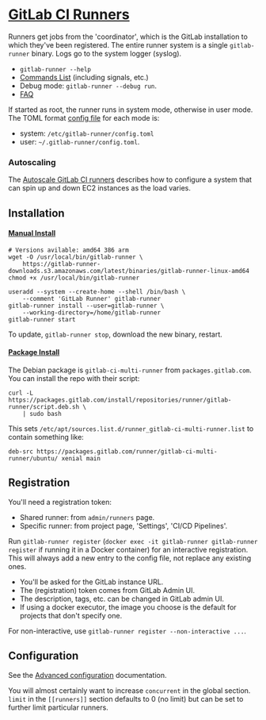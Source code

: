 [GitLab CI Runners]
===================

Runners get jobs from the 'coordinator', which is the GitLab
installation to which they've been registered. The entire runner
system is a single `gitlab-runner` binary. Logs go to the system
logger (syslog).

* `gitlab-runner --help`
* [Commands List][] (including signals, etc.)
* Debug mode: `gitlab-runner --debug run`.
* [FAQ][]

If started as root, the runner runs in system mode, otherwise in
user mode. The TOML format [config file] for each mode is:

* system: `/etc/gitlab-runner/config.toml`
* user:   `~/.gitlab-runner/config.toml`.


### Autoscaling

The [Autoscale GitLab CI runners][aws-autoscale] describes how to configure
a system that can spin up and down EC2 instances as the load varies.


Installation
------------

#### [Manual Install]

    # Versions avilable: amd64 386 arm
    wget -O /usr/local/bin/gitlab-runner \
        https://gitlab-runner-downloads.s3.amazonaws.com/latest/binaries/gitlab-runner-linux-amd64
    chmod +x /usr/local/bin/gitlab-runner

    useradd --system --create-home --shell /bin/bash \
        --comment 'GitLab Runner' gitlab-runner
    gitlab-runner install --user=gitlab-runner \
        --working-directory=/home/gitlab-runner
    gitlab-runner start

To update, `gitlab-runner stop`, download the new binary, restart.

#### [Package Install]

The Debian package is `gitlab-ci-multi-runner` from `packages.gitlab.com`.
You can install the repo with their script:

    curl -L https://packages.gitlab.com/install/repositories/runner/gitlab-runner/script.deb.sh \
        | sudo bash

This sets `/etc/apt/sources.list.d/runner_gitlab-ci-multi-runner.list`
to contain something like:

    deb-src https://packages.gitlab.com/runner/gitlab-ci-multi-runner/ubuntu/ xenial main


Registration
------------

You'll need a registration token:
* Shared runner: from `admin/runners` page.
* Specific runner: from project page, 'Settings', 'CI/CD Pipelines'.

Run `gitlab-runner register` (`docker exec -it gitlab-runner
gitlab-runner register` if running it in a Docker container) for an
interactive registration. This will always add a new entry to the
config file, not replace any existing ones.

* You'll be asked for the GitLab instance URL.
* The (registration) token comes from GitLab Admin UI.
* The description, tags, etc. can be changed in GitLab admin UI.
* If using a docker executor, the image you choose is the default for
  projects that don't specify one.

For non-interactive, use `gitlab-runner register --non-interactive ...`.


Configuration
-------------

See the [Advanced configuration][config file] documentation.

You will almost certainly want to increase `concurrent` in the global
section. `limit` in the `[[runners]]` section defaults to 0 (no limit)
but can be set to further limit particular runners.



[FAQ]: https://docs.gitlab.com/runner/faq/README.html
[GitLab CI Runners]: https://docs.gitlab.com/ee/ci/runners/README.html
[aws-autoscale]: https://substrakthealth.com/news/gitlab-ci-cost-savings/
[commands list]: https://docs.gitlab.com/runner/commands/README.html
[config file]: https://docs.gitlab.com/runner/configuration/advanced-configuration.html
[manual install]: https://docs.gitlab.com/runner/install/linux-manually.html
[package install]: https://docs.gitlab.com/runner/install/linux-repository.html
[register]: https://docs.gitlab.com/runner/register/index.html

